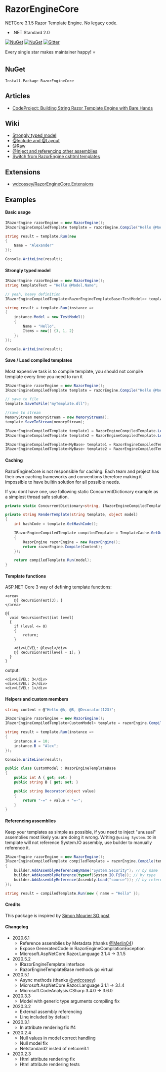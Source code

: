 # RazorEngineCore
NETCore 3.1.5 Razor Template Engine. No legacy code.
* .NET Standard 2.0

[![NuGet](https://img.shields.io/nuget/dt/RazorEngineCore.svg?style=flat-square)](https://www.nuget.org/packages/RazorEngineCore)
[![NuGet](https://img.shields.io/nuget/v/RazorEngineCore.svg?style=flat-square)](https://www.nuget.org/packages/RazorEngineCore)
[![Gitter](https://img.shields.io/gitter/room/RazorEngineCore/community?style=flat-square)](https://gitter.im/RazorEngineCore/community?utm_source=badge&utm_medium=badge&utm_content=badge)



Every single star makes maintainer happy! ⭐

## NuGet
```
Install-Package RazorEngineCore
```

## Articles
* [CodeProject: Building String Razor Template Engine with Bare Hands](https://www.codeproject.com/Articles/5260233/Building-String-Razor-Template-Engine-with-Bare-Ha)

## Wiki
* [Strongly typed model](https://github.com/adoconnection/RazorEngineCore/wiki/Strongly-typed-model)
* [@Include and @Layout](https://github.com/adoconnection/RazorEngineCore/wiki/@Include-and-@Layout)
* [@Raw](https://github.com/adoconnection/RazorEngineCore/wiki/@Raw)
* [@Inject and referencing other assemblies](https://github.com/adoconnection/RazorEngineCore/wiki/@Inject-and-referencing-other-assemblies)
* [Switch from RazorEngine cshtml templates](https://github.com/adoconnection/RazorEngineCore/wiki/Switch-from-RazorEngine-cshtml-templates)

## Extensions
* [wdcossey/RazorEngineCore.Extensions](https://github.com/wdcossey/RazorEngineCore.Extensions)

## Examples

#### Basic usage
```cs
IRazorEngine razorEngine = new RazorEngine();
IRazorEngineCompiledTemplate template = razorEngine.Compile("Hello @Model.Name");

string result = template.Run(new
{
    Name = "Alexander"
});

Console.WriteLine(result);
```

#### Strongly typed model
```cs
IRazorEngine razorEngine = new RazorEngine();
string templateText = "Hello @Model.Name";

// yeah, heavy definition
IRazorEngineCompiledTemplate<RazorEngineTemplateBase<TestModel>> template = razorEngine.Compile<RazorEngineTemplateBase<TestModel>>(templateText);

string result = template.Run(instance =>
{
    instance.Model = new TestModel()
    {
        Name = "Hello",
        Items = new[] {3, 1, 2}
    };
});

Console.WriteLine(result);
```

#### Save / Load compiled templates
Most expensive task is to compile template, you should not compile template every time you need to run it
```cs
IRazorEngine razorEngine = new RazorEngine();
IRazorEngineCompiledTemplate template = razorEngine.Compile("Hello @Model.Name");

// save to file
template.SaveToFile("myTemplate.dll");

//save to stream
MemoryStream memoryStream = new MemoryStream();
template.SaveToStream(memoryStream);
```

```cs
IRazorEngineCompiledTemplate template1 = RazorEngineCompiledTemplate.LoadFromFile("myTemplate.dll");
IRazorEngineCompiledTemplate template2 = RazorEngineCompiledTemplate.LoadFromStream(myStream);
```

```cs
IRazorEngineCompiledTemplate<MyBase> template1 = RazorEngineCompiledTemplate<MyBase>.LoadFromFile<MyBase>("myTemplate.dll");
IRazorEngineCompiledTemplate<MyBase> template2 = RazorEngineCompiledTemplate<MyBase>.LoadFromStream<MyBase>(myStream);
```

#### Caching
RazorEngineCore is not responsible for caching. Each team and project has their own caching frameworks and conventions therefore making it impossible to have builtin solution for all possible needs. 

If you dont have one, use following static ConcurrentDictionary example as a simplest thread safe solution.

```cs
private static ConcurrentDictionary<string, IRazorEngineCompiledTemplate> TemplateCache = new ConcurrentDictionary<string, IRazorEngineCompiledTemplate>();
```

```cs
private string RenderTemplate(string template, object model)
{
    int hashCode = template.GetHashCode();

    IRazorEngineCompiledTemplate compiledTemplate = TemplateCache.GetOrAdd(hashCode, i =>
    {
        RazorEngine razorEngine = new RazorEngine();
        return razorEngine.Compile(Content);
    });

    return compiledTemplate.Run(model);
}
```

#### Template functions
ASP.NET Core 3 way of defining template functions:
```
<area>
    @{ RecursionTest(3); }
</area>

@{
  void RecursionTest(int level)
  {
	if (level <= 0)
	{
		return;
	}

	<div>LEVEL: @level</div>
	@{ RecursionTest(level - 1); }
  }
}
```
output:
```
<div>LEVEL: 3</div>
<div>LEVEL: 2</div>
<div>LEVEL: 1</div>
```

#### Helpers and custom members
```cs
string content = @"Hello @A, @B, @Decorator(123)";

IRazorEngine razorEngine = new RazorEngine();
IRazorEngineCompiledTemplate<CustomModel> template = razorEngine.Compile<CustomModel>(content);

string result = template.Run(instance =>
{
    instance.A = 10;
    instance.B = "Alex";
});

Console.WriteLine(result);
```
```cs
public class CustomModel : RazorEngineTemplateBase
{
    public int A { get; set; }
    public string B { get; set; }

    public string Decorator(object value)
    {
        return "-=" + value + "=-";
    }
}
```

#### Referencing assemblies
Keep your templates as simple as possible, if you need to inject "unusual" assemblies most likely you are doing it wrong.
Writing `@using System.IO` in template will not reference System.IO assembly, use builder to manually reference it.

```cs
IRazorEngine razorEngine = new RazorEngine();
IRazorEngineCompiledTemplate compiledTemplate = razorEngine.Compile(templateText, builder =>
{
    builder.AddAssemblyReferenceByName("System.Security"); // by name
    builder.AddAssemblyReference(typeof(System.IO.File)); // by type
    builder.AddAssemblyReference(Assembly.Load("source")); // by reference
});

string result = compiledTemplate.Run(new { name = "Hello" });
```


#### Credits
This package is inspired by [Simon Mourier SO post](https://stackoverflow.com/a/47756437/267736)


#### Changelog
* 2020.6.1
	* Reference assemblies by Metadata (thanks [@Merlin04](https://github.com/Merlin04))
	* Expose GeneratedCode in RazorEngineCompilationException
	* Microsoft.AspNetCore.Razor.Language 3.1.4 -> 3.1.5
* 2020.5.2
	* IRazorEngineTemplate interface 
	* RazorEngineTemplateBase methods go virtual
* 2020.5.1
	* Async methods (thanks [@wdcossey](https://github.com/wdcossey))
	* Microsoft.AspNetCore.Razor.Language 3.1.1 -> 3.1.4
	* Microsoft.CodeAnalysis.CSharp 3.4.0 -> 3.6.0
* 2020.3.3
	* Model with generic type arguments compiling fix
* 2020.3.2
	* External assembly referencing
	* Linq included by default
* 2020.3.1
	* In attribute rendering fix #4
* 2020.2.4
	* Null values in model correct handling
	* Null model fix
	* Netstandard2 insted of netcore3.1
* 2020.2.3
	* Html attribute rendering fix
	* Html attribute rendering tests

